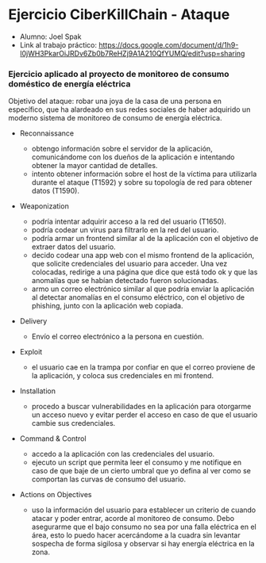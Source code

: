 # Ejercicio CiberKillChain - Ataque

 * Alumno: Joel Spak
 * Link al trabajo práctico: https://docs.google.com/document/d/1h9-l0jWH3PkarOiJRDv6Zb0b7ReHZj9A1A210QfYUMQ/edit?usp=sharing

### Ejercicio aplicado al proyecto de monitoreo de consumo doméstico de energía eléctrica
Objetivo del ataque: robar una joya de la casa de una persona en específico, que ha alardeado en sus redes sociales de haber adquirido un moderno sistema de monitoreo de consumo de energía eléctrica.

* Reconnaissance
  -  obtengo información sobre el servidor de la aplicación, comunicándome con los dueños de la aplicación e intentando obtener la mayor cantidad de detalles.
  -  intento obtener información sobre el host de la víctima para utilizarla durante el ataque (T1592) y sobre su topología de red para obtener datos (T1590).

* Weaponization
  - podría intentar adquirir acceso a la red del usuario (T1650).
  - podría codear un virus para filtrarlo en la red del usuario.
  - podría armar un frontend similar al de la aplicación con el objetivo de extraer datos del usuario.
  - decido codear una app web con el mismo frontend de la aplicación, que solicite credenciales del usuario para acceder. Una vez colocadas, redirige a una página que dice que está todo ok y que las anomalías que se habían detectado fueron solucionadas.
  - armo un correo electrónico similar al que podría enviar la aplicación al detectar anomalías en el consumo eléctrico, con el objetivo de phishing, junto con la aplicación web copiada.
  
* Delivery
  - Envío el correo electrónico a la persona en cuestión.
  
* Exploit
  - el usuario cae en la trampa por confiar en que el correo proviene de la aplicación, y coloca sus credenciales en mi frontend. 
  
* Installation  
  - procedo a buscar vulnerabilidades en la aplicación para otorgarme un acceso nuevo y evitar perder el acceso en caso de que el usuario cambie sus credenciales.

* Command & Control
  - accedo a la aplicación con las credenciales del usuario.
  - ejecuto un script que permita leer el consumo y me notifique en caso de que baje de un cierto umbral que yo defina al ver como se comportan las curvas de consumo del usuario.

* Actions on Objectives
  - uso la información del usuario para establecer un criterio de cuando atacar y poder entrar, acorde al monitoreo de consumo. Debo asegurarme que el bajo consumo no sea por una falla eléctrica en el área, esto lo puedo hacer acercándome a la cuadra sin levantar sospecha de forma sigilosa y observar si hay energía eléctrica en la zona.
  
  

